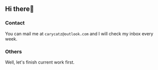 ## Hi there👋

### Contact
You can mail me at `carycatz@outlook.com` and I will check my inbox every week.

### Others
Well, let's finish current work first.
